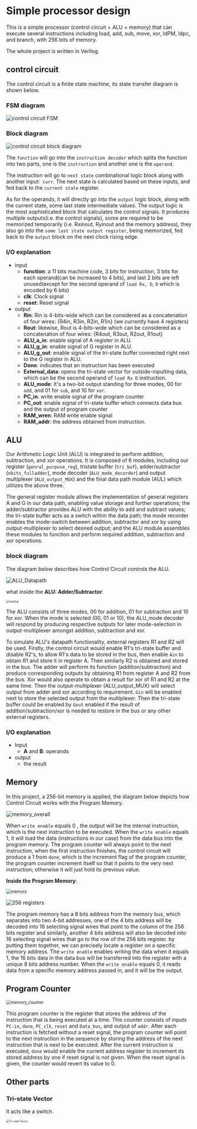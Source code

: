 # Simple processor design

This is a simple processor (control circuit + ALU + memory) that can execute several instructions including load, add, sub, move, xor, ldPM, ldpc, and branch, with 256 bits of memory.

The whole project is written in Verilog.

## control circuit

The control circuit is a finite state machine, its state transfer diagram is shown below.

### FSM diagram
![control circuit FSM](figures/control_circuit_FSM.png.png)  

### Block diagram
![control circuit block diagram](figures/control_circuit_diagram.jpg)

The `function` will go into the `instruction decoder` which splits the function into two parts, one is the `instruction` and another one is the `operand`.

The instruction will go to `next state` combinational logic block along with another input:` curr`. The next state is calculated based on these inputs, and fed back to the `current state` register. 

As for the operands, it will directly go into the `output` logic block, along with the current state, some last state intermediate values. The output logic is the most sophisticated block that calculates the control signals. It produces multiple outputs(i.e. the control signals), some are required to be memorized temporarily (i.e. Rxinout, Ryinout and the memory address), they also go into the `some last state output register`, being memorized, fed back to the `output` block on the next clock rising edge.

### I/O explanation
- input
  - **function**: a 11 bits machine code, 3 bits for instruction, 3 bits for each operand(can be increased to 4 bits), and last 2 bits are left unused(except for the second operand of `load Rx, D`, `D` which is encoded by 6 bits)
  - **clk**: Clock signal
  - **reset**: Reset signal
- output
  - **Rin**: Rin is 4-bits-wide which can be considered as a concatenation of four wires: {R4in, R3in, R2in, R1in} (we currently have 4 registers)
  - **Rout**: likewise, Rout is 4-bits-wide which can be considered as a concatenation of four wires: {R4out, R3out, R2out,     R1out}
  - **ALU_a_in**: enable signal of A register in ALU.
  - **ALU_g_in**: enable signal of G register in ALU.
  - **ALU_g_out**: enable signal of the tri-state buffer connected right next to the G register in ALU.
  - **Done**: indicates that an instruction has been executed
  - **External_data**: opens the tri-state vector for outside-inputting data, which can be the second operand of `load Rx D` instruction.
  - **ALU_mode**: It's a two-bit output standing for three modes, 00 for `add`, and 01 for `sub`,  and 10 for `xor`.
  -  **PC_in**: write enable signal of the program counter
  - **PC_out**: enable signal of tri-state buffer which connects data bus and the output of program counter
  - **RAM_wren**: RAM write enable signal
  - **RAM_addr**: the address obtained from instruction.

## ALU

Our Arithmetic Logic Unit (ALU) is integrated to perform addition, subtraction, and xor operations. It is composed of 6 modules, including our register (`genral_purpose_reg`), tristate buffer (`tri_buf`), adder/subtractor (`nbits_fulladder`), mode decoder (`ALU_mode_decorder`) and output multiplexer (`ALU_output_MUX`) and the final data path module (AUL) which utilizes the above three. 

The general register module allows the implementation of general registers A and G in our data path, enabling value storage and further operations; the adder/subtractor provides ALU with the ability to add and subtract values; the tri-state buffer acts as a switch within the data path; the mode recorder enables the mode-switch between addition, subtractor and xor by using output-multiplexer to select desired output; and the ALU module assembles these modules to function and perform required addition, subtraction and xor operations.

### block diagram

The diagram below describes how Control Circuit controls the ALU.

![ALU_Datapath](figures/ALU_Datapath.jpg)

what inside the **ALU: Adder/Subtractor**:

<img src="figures/ALU_AddSub.jpg" alt="AddSub" style="zoom: 50%;" />

The ALU consists of three modes, 00 for addition, 01 for subtraction and 10 for xor. When the mode is selected (00, 01 or 10), the ALU_mode decoder will respond by producing respective outputs for later mode-selection in output-multiplexer amongst addition, subtraction and xor.

To simulate ALU's datapath functionality, external registers R1 and R2 will be used. Firstly, the control circuit would enable R1's tri-state buffer and disable R2's, to allow R1's data to be stored in the bus, then enable `Ain` to obtain R1 and store it in register A. Then similarly R2 is obtained and stored in the bus. The adder will perform its function (addition/subtraction) and produce corresponding outputs by obtaining R1 from register A and R2 from the bus. Xor would also operate to obtain a result for xor of R1 and R2 at the same time. Then the output-multiplexer (ALU_output_MUX) will select output from adder and xor according to requirement. `Gin` will be enabled next to store the selected output from the multiplexer. Then the tri-state buffer could be enabled by `Gout` enabled if the result of addition/subtraction/xor is needed to restore in the bus or any other external registers. 

### I/O explanation

* Input
  * **A** and **B**: operands
* output
  * the result

## Memory

In this project, a 256-bit memory is applied, the diagram below depicts how Control Circuit works with the Program Memory.

![memory_overall](figures/program_overall.jpg)

When `write enable` equals 0 , the output will be the internal instruction, which is the next instruction to be executed. When the `write enable` equals 1, it will load the data (instructions in our case) from the data bus into the program memory. The program counter will always point to the next instruction, when the first instruction finishes, the control circuit will produce a 1 from `done`, which is the increment flag of the program counter, the program counter increment itself so that it points to the very next instruction; otherwise it will just hold its previous value.

**Inside the Program Memory**:

<img src="figures/program_memory.jpg" alt="memory" style="zoom:80%;" />

![256 registers](figures/256_Registers.jpg)

The program memory has a 8 bits address from the memory bus, which separates into two 4-bit addresses, one of the 4 bits address will be decoded into 16 selecting signal wires that point to the column of the 256 bits register and similarly, another 4 bits address will also be decoded into 16 selecting signal wires that go to the row of the 256 bits register. by putting them together, we can precisely locate a register on a specific memory address. The `write enable` enables writing the data when it equals 1, the 16 bits data in the data bus will be transferred into the register with a unique 8 bits address number. When the `write enable` equals 0, it reads data from a specific memory address passed in, and it will be the output.

## Program Counter

<img src="figures/program_counter.jpg" alt="memory_counter" style="zoom:80%;" />

This program counter is the register that stores the address of the instruction that is being executed at a time. This counter consists of inputs `PC-in`, `done`, `PC_clk`, `reset` and `Data_bus`, and output of `addr`. After each instruction is fetched without a reset signal, the program counter will point to the next instruction in the sequence by storing the address of the next instruction that is next to be executed. After the current instruction is executed, `done` would enable the current address register to increment its stored address by one if reset signal is not given. When the reset signal is given, the counter would revert its value to 0.

## Other parts

### Tri-state Vector

It acts like a switch.

<img src="figures/tristate_buffer.jpg" alt="Tri-state Vector" style="zoom:50%;" />

